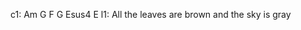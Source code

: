 c1:                    Am     G  F          G      Esus4   E
l1: All the leaves are brown        and the sky is gray
